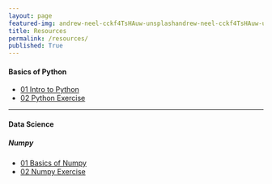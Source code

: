```yaml
---
layout: page
featured-img: andrew-neel-cckf4TsHAuw-unsplashandrew-neel-cckf4TsHAuw-unsplash
title: Resources
permalink: /resources/
published: True
---
```


<!-- <h1 style="text-align: center;">{{ site.batch_name }} Batch</h1> -->

<!-- <h2 style="text-align: center;">Resources will be available once the course begins!</h2> -->

#### Basics of Python 
- [01 Intro to Python](https://nbviewer.jupyter.org/github/Ai-Adventures/mitwpu/blob/master/notebooks/Introduction%20to%20python.ipynb?flush_cache=true)
- [02 Python Exercise](https://nbviewer.jupyter.org/github/Ai-Adventures/mitwpu/blob/master/notebooks/Python%20Exercises%20.ipynb?flush_cache=true)
<!-- - [03 Python Exercise Solutions](https://https://nbviewer.jupyter.org/github/Ai-Adventures/mitwpu/blob/master/notebooks/Python%20Exercises_Solution.ipynb?flush_cache=true)-->


***

#### Data Science

##### Numpy
- [01 Basics of Numpy](https://nbviewer.jupyter.org/github/Ai-Adventures/mitwpu/blob/master/notebooks/Numpy.ipynb?flush_cache=true)
- [02 Numpy Exercise](https://nbviewer.jupyter.org/github/Ai-Adventures/mitwpu/blob/master/notebooks/Numpy%20Exercise%20.ipynb?flush_cache=true)
<!-- - [03 Numpy Exercise Solution](https://nbviewer.jupyter.org/github/Ai-Adventures/mitwpu/blob/master/notebooks/Numpy%20Exercise%20-%20Solutions.ipynb?flush_cache=true) -->

<!---
##### Pandas
 [01 Basics of Numpy](https://nbviewer.jupyter.org/github/Ai-Adventures/mitwpu/blob/master/notebooks/Numpy.ipynb?flush_cache=true)
- [02 Numpy Exercise](https://nbviewer.jupyter.org/github/Ai-Adventures/mitwpu/blob/master/notebooks/Numpy%20Exercise%20.ipynb?flush_cache=true)
 - [03 Numpy Exercise Solution](https://nbviewer.jupyter.org/github/Ai-Adventures/mitwpu/blob/master/notebooks/Numpy%20Exercise%20-%20Solutions.ipynb?flush_cache=true)-->

<!--
#### Datasets
- [Boston housing price regression dataset](https://keras.io/datasets/#boston-housing-price-regression-dataset)
- [Airfoil Self-Noise Data Set](https://archive.ics.uci.edu/ml/datasets/Airfoil+Self-Noise)
-->
